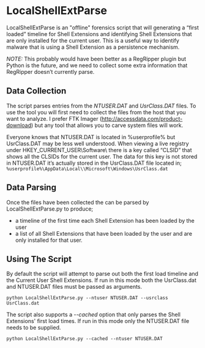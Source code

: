 # LocalShellExtParse #
LocalShellExtParse is an "offline" forensics script that will generating a “first loaded” timeline for Shell Extensions and identifying Shell Extensions that are only installed for the current user. This is a useful way to identify malware that is using a Shell Extension as a persistence mechanism. 

_NOTE:_ This probably would have been better as a RegRipper plugin but Python is the future, and we need to collect some extra information that RegRipper doesn’t currently parse.

## Data Collection ##
The script parses entries from the *NTUSER.DAT* and *UsrClass.DAT* files. To use the tool you will first need to collect the files from the host that you want to analyze. I prefer FTK Imager (http://accessdata.com/product-download) but any tool that allows you to carve system files will work.

Everyone knows that NTUSER.DAT is located in %userprofile% but UsrClass.DAT may be less well understood. When viewing a live registry under HKEY_CURRENT_USER\Software\ there is a key called “CLSID” that shows all the CLSIDs for the current user. The data for this key is not stored in NTUSER.DAT it’s actually stored in the UsrClass.DAT file located in; `%userprofile%\AppData\Local\\Microsoft\Windows\UsrClass.dat`

## Data Parsing ##
Once the files have been collected the can be parsed by LocalShellExtParse.py to produce;  
* a timeline of the first time each Shell Extension has been loaded by the user 
* a list of all Shell Extensions that have been loaded by the user and are only installed for that user.

## Using The Script ##
By default the script will attempt to parse out both the first load timeline and the Current User Shell Extensions. If run in this mode both the UsrClass.dat and NTUSER.DAT files must be passed as arguments.

`python LocalShellExtParse.py --ntuser NTUSER.DAT --usrclass UsrClass.dat`

The script also supports a *--cached* option that only parses the Shell Extensions' first load times. If run in this mode only the NTUSER.DAT file needs to be supplied.

`python LocalShellExtParse.py --cached --ntuser NTUSER.DAT`

